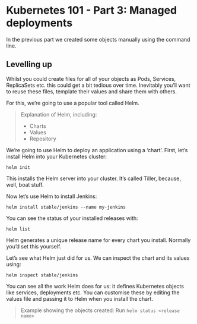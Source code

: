 # Kubernetes 101 - Part 3: Managed deployments

In the previous part we created some objects manually using the command line.

## Levelling up

Whilst you could create files for all of your objects as Pods, Services, ReplicaSets etc. this could get a bit tedious over time. Inevitably you’ll want to reuse these files, template their values and share them with others.

For this, we’re going to use a popular tool called Helm.

> Explanation of Helm, including:
> - Charts
> - Values
> - Repository

We’re going to use Helm to deploy an application using a ‘chart’. First, let’s install Helm into your Kubernetes cluster:

    helm init

This installs the Helm server into your cluster. It’s called Tiller, because, well, boat stuff.

Now let’s use Helm to install Jenkins:

    helm install stable/jenkins --name my-jenkins

You can see the status of your installed releases with:

    helm list

Helm generates a unique release name for every chart you install. Normally you’d set this yourself.

Let’s see what Helm just did for us. We can inspect the chart and its values using:

    helm inspect stable/jenkins

You can see all the work Helm does for us: it defines Kubernetes objects like services, deployments etc. You can customise these by editing the values file and passing it to Helm when you install the chart.

> Example showing the objects created:
> Run `helm status <release name>`

